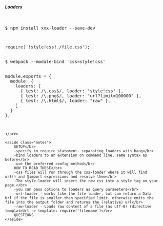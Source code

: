 <section>
    <h5>Loaders</h5>
    <pre class="">

<span class="fragment">$ npm install xxx-loader --save-dev</span>

<span class="fragment">
require('!style!css!./file.css');
</span>
<span class="fragment">
$ webpack --module-bind 'css=style!css'
</span>
<span class="fragment">
module.exports = {
  module: {
    loaders: [
      <span class="fragment zoom-in highlight-current-green">{ test: /\.css$/, loader: 'style!css' }</span>,
      <span class="fragment zoom-in highlight-current-green">{ test: /\.png$/, loader: "url?limit=100000" }</span>,
      <span class="fragment zoom-in highlight-current-green">{ test: /\.html$/, loader: "raw" }</span>,
    ]
  }
};
</span>

    </pre>

    <aside class="notes">
        SETUP</br>
        -specify in require statement. separating loaders with bang</br>
        -bind loaders to an extension on command line, same syntax as before</br>
        -use the preferred config method</br>
        HOW TO READ THESE</br>
        -css files will run through the css-loader where it will find url() and @import expressions and resolve them</br>
        -The style-loader will insert the raw css into a style tag on your page.</br>
        -you can pass options to loaders as query parameters</br>
        -url-loader - works like the file loader, but can return a Data Url if the file is smaller than specified limit. otherwise emits the file into the output folder and returns the (relative) url</br>
        -raw-loader - Loads raw content of a file (as utf-8) (directive templateUrl -> template: require('filename')</br>
        QUESTIONS
    </aside>
</section>
